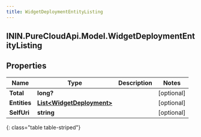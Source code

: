 ```yaml
---
title: WidgetDeploymentEntityListing
---
```

## ININ.PureCloudApi.Model.WidgetDeploymentEntityListing

## Properties

|Name | Type | Description | Notes|
|------------ | ------------- | ------------- | -------------|
| **Total** | **long?** |  | [optional] |
| **Entities** | [**List&lt;WidgetDeployment&gt;**](WidgetDeployment.html) |  | [optional] |
| **SelfUri** | **string** |  | [optional] |
{: class="table table-striped"}


